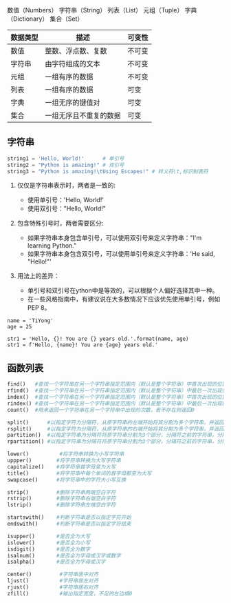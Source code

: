 数值（Numbers）
字符串（String）
列表（List）
元组（Tuple）
字典（Dictionary）
集合（Set）

|数据类型	|描述          |可变性|
|---       |  ---         |  ---|
|数值	|整数、浮点数、复数	|不可变|
|字符串	|由字符组成的文本	|不可变|
|元组	|一组有序的数据	    |不可变|
|列表	|一组有序的数据	        |可变|
|字典	|一组无序的键值对	    |可变|
|集合	|一组无序且不重复的数据	|可变|

## 字符串

```py
string1 = 'Hello, World!'      # 单引号
string2 = "Python is amazing!" # 双引号
string3 = "Python is amazing!\tUsing Escapes!" # 转义符\t,标识制表符
```

1. 仅仅是字符串表示时，两者是一致的:
    - 使用单引号：'Hello, World!'
    - 使用双引号："Hello, World!"

2. 包含特殊引号时，两者需要区分:
    - 如果字符串本身包含单引号，可以使用双引号来定义字符串："I'm learning Python."
    - 如果字符串本身包含双引号，可以使用单引号来定义字符串：'He said, "Hello!"'

3. 用法上的差异：
    - 单引号和双引号在ython中是等效的，可以根据个人偏好选择其中一种。
    - 在一些风格指南中，有建议说在大多数情况下应该优先使用单引号，例如 PEP 8。

```py{.line-numbers}
name = 'TiYong'
age = 25

str1 = 'Hello, {}! You are {} years old.'.format(name, age)
str1 = f'Hello, {name}! You are {age} years old.'
```

## 函数列表
```py
find()   #查找一个字符串在另一个字符串指定范围内（默认是整个字符串）中首次出现的位置，若不存在则返回-1
rfind()  #查找一个字符串在另一个字符串指定范围内（默认是整个字符串）中最后一次出现的位置，若不存在则返回-1
index()  #查找一个字符串在另一个字符串指定范围内（默认是整个字符串）中首次出现的位置，若不存在则抛出异常
rindex() #查找一个字符串在另一个字符串指定范围内（默认是整个字符串）中最后一次出现的位置，若不存在则抛出异常
count()  #用来返回一个字符串在另一个字符串中出现的次数，若不存在则返回0

split()      #以指定字符为分隔符，从原字符串的左端开始将其分割为多个字符串，并返回包含分割结果的列表
rsplit()     #以指定字符为分隔符，从原字符串的右端开始将其分割为多个字符串，并返回包含分割结果的列表
partition()  #以指定字符串为分隔符将原字符串分割为3个部分，分隔符之前的字符串，分隔符字符串和分隔符之后的字符串
rpartition() #以指定字符串为分隔符将原字符串分割为3个部分，分隔符之前的字符串，分隔符字符串和分隔符之后的字符串

lower()          #将字符串转换为小写字符串
uppper()        #将字符串转换为大写字符串
capitalize()    #将字符串首字母变为大写
title()         #将字符串中每个单词的首字母都变为大写
swapcase()      #将字符串中的字符大小写互换

strip()         #删除字符串两端空白字符
rstrip()        #删除字符串右端空白字符
lstrip()        #删除字符串左端空白字符

startswith()    #判断字符串是否以指定字符开始
endswith()      #判断字符串是否以指定字符结束

isupper()       #是否全为大写
islower()       #是否全为小写
isdigit()       #是否全为数字
isalnum()       #是否全为字母或汉字或数字
isalpha()       #是否全为字母或汉字

center()         #字符串居中对齐
ljust()          #字符串居左对齐
rjust()          #字符串居右对齐
zfill()          #输出指定宽度，不足的左边填0
```



